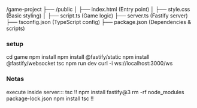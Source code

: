 /game-project
├── /public
│   ├── index.html  (Entry point)
│   ├── style.css   (Basic styling)
│   ├── script.ts   (Game logic)
├── server.ts       (Fastify server)
├── tsconfig.json   (TypeScript config)
├── package.json    (Dependencies & scripts)

### setup
cd game
npm install
npm install @fastify/static
npm install @fastify/websocket
tsc
npm run dev
curl -i ws://localhost:3000/ws


### Notas
execute inside server::: tsc
!!
npm install fastify@3
rm -rf node_modules package-lock.json
npm install
tsc
!!


